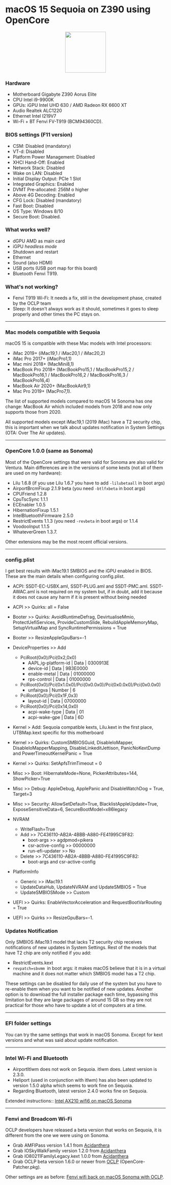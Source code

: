 # macOS 15 Sequoia on Z390 using OpenCore

<p align="center">
<img width="128" src="img/Sequoia icon.png">
</p>

### Hardware

* Motherboard Gigabyte Z390 Aorus Elite
* CPU Intel i9-9900K
* GPUs: iGPU Intel UHD 630 / AMD Radeon RX 6600 XT
* Audio Realtek ALC1220
* Ethernet Intel I219V7
* Wi-Fi + BT Fenvi FV-T919 (BCM94360CD).

### BIOS settings (F11 version)

* CSM: Disabled (mandatory)
* VT-d: Disabled
* Platform Power Management: Disabled
* XHCI Hand-Off: Enabled
* Network Stack: Disabled
* Wake on LAN: Disabled
* Initial Display Output: PCIe 1 Slot
* Integrated Graphics: Enabled
* DVMT Pre-allocated: 256M o higher
* Above 4G Decoding: Enabled
* CFG Lock: Disabled (mandatory)
* Fast Boot: Disabled
* OS Type: Windows 8/10
* Secure Boot: Disabled.

### What works well?

* dGPU AMD as main card
* iGPU *headless mode*
* Shutdown and restart
* Ethernet
* Sound (also HDMI)
* USB ports (USB port map for this board)
* Bluetooth Fenvi T919.

### What's not working?

* Fenvi T919 Wi-Fi: It needs a fix, still in the development phase, created by the OCLP team
* Sleep: It doesn't always work as it should, sometimes it goes to sleep properly and other times the PC stays on.

---

### Mac models compatible with Sequoia

macOS 15 is compatible with these Mac models with Intel processors:

- iMac 2019+ (iMac19,1 / iMac20,1 / iMac20,2)
- iMac Pro 2017+ (iMacPro1,1)
- Mac mini 2018+ (MacMini8,1)
- MacBook Pro 2018+ (MacBookPro15,1 / MacBookPro15,2 / MacBookPro16,1 / MacBookPro16,2 / MacBookPro16,3 / MacBookPro16,4)
- MacBook Air 2020+ (MacBookAir9,1)
- Mac Pro 2019+ (MacPro7,1).

The list of supported models compared to macOS 14 Sonoma has one change: MacBook Air which included models from 2018 and now only supports those from 2020.

All supported models except iMac19,1 (2019 iMac) have a T2 security chip, this is important when we talk about updates notification in System Settings (OTA: Over The Air updates).

---

### OpenCore 1.0.0 (same as Sonoma) 

Most of the OpenCore settings that were valid for Sonoma are also valid for Ventura. Main differences are in the versions of some kexts (not all of them are used on my hardware):

- Lilu 1.6.8 (if you use Lilu 1.6.7 you have to add `-lilubetaall` in boot args)
- AirportBrcmFixup 2.1.9 beta (you need `-btlfxbeta` in boot args)
- CPUFriend 1.2.8
- CpuTscSync 1.1.1
- ECEnabler 1.0.5
- HibernationFixup 1.5.1
- IntelBluetoothFirmware 2.5.0
- RestrictEvents 1.1.3 (you need `-revbeta` in boot args) or 1.1.4 
- VoodooInput 1.1.5
- WhateverGreen 1.3.7.

Other extensions may be the most recent official versions.

---

### config.plist

I get best results with iMac19.1 SMBIOS and the iGPU enabled in BIOS. These are the main details when configuring config.plist.

- ACPI: SSDT-EC-USBX.aml, SSDT-PLUG.aml and SSDT-PMC.aml. SSDT-AWAC.aml is not required on my system but, if in doubt, add it because it does not cause any harm if it is present without being needed
- ACPI >> Quirks: all = False

- Booter >> Quirks: AvoidRuntimeDefrag, DevirtualiseMmio, ProtectUefiServices, ProvideCustomSlide, RebuildAppleMemoryMap, SetupVirtualMap and SyncRuntimePermissions = True
- Booter >> ResizeAppleGpuBars=-1

- DeviceProperties >> Add
	- PciRoot(0x0)/Pci(0x2,0x0)
		- AAPL,ig-platform-id | Data | 0300913E
		- device-id | Data | 9B3E0000
		- enable-metal | Data | 01000000
		- rps-control | Data | 01000000
	- PciRoot(0x0)/Pci(0x1.0x0)/Pci(0x0.0x0)/Pci(0x0.0x0)/Pci(0x0.0x0)
		- unfairgva | Number | 6
	- PciRoot(0x0)/Pci(0x1F,0x3)
		- layout-id | Data | 07000000
	- PciRoot(0x0)/Pci(0x14,0x0)
		- acpi-wake-type | Data | 01
		- acpi-wake-gpe | Data | 6D

- Kernel > Add: Sequoia compatible kexts, Lilu.kext in the first place, UTBMap.kext specific for this motherboard
- Kernel >> Quirks: CustomSMBIOSGuid, DisableIoMapper, DisableIoMapperMapping, DisableLinkeditJettison, PanicNoKextDump and PowerTimeoutKernelPanic = True
- Kernel >> Quirks: SetApfsTrimTimeout = 0

- Misc >> Boot: HibernateMode=None, PickerAttributes=144, ShowPicker=True
- Misc >> Debug: AppleDebug, ApplePanic and DisableWatchDog = True, Target=3
- Misc >> Security: AllowSetDefault=True, BlacklistAppleUpdate=True, ExposeSensitiveData=6, SecureBootModel=x86legacy

- NVRAM
	- WriteFlash=True
	- Add >> 7C436110-AB2A-4BBB-A880-FE41995C9F82:
		- boot-args >> agdpmod=pikera
		- csr-active-config >> 00000000
		- run-efi-updater >> No
	- Delete >> 7C436110-AB2A-4BBB-A880-FE41995C9F82:
		- boot-args and csr-active-config

- PlatformInfo
	- Generic >> iMac19.1
	- UpdateDataHub, UpdateNVRAM and UpdateSMBIOS = True
	- UpdateSMBIOSMode >> Custom

- UEFI >> Quirks: EnableVectorAcceleration and RequestBootVarRouting = True
- UEFI >> Quirks >> ResizeGpuBars=-1.

### Updates Notification 

Only SMBIOS iMac19.1 model that lacks T2 security chip receives notifications of new updates in System Settings. Rest of the models that have T2 chip are only notified if you add:

- RestrictEvents.kext
- `revpatch=sbvmm `in boot args: it makes macOS believe that it is in a virtual machine and it does not matter which SMBIOS model has a T2 chip. 

These settings can be disabled for daily use of the system but you have to re-enable them when you want to be notified of new updates. Another option is to download the full installer package each time, bypassing this limitation but they are large packages of around 15 GB so they are not practical for those who have to update a lot of computers at a time. 

---

### EFI folder settings

You can try the same settings that work in macOS Sonoma. Except for kext versions and what was said about update notification.

---

### Intel Wi-Fi and Bluetooth

- AirportItlwm does not work on Sequoia. itlwm does. Latest version is 2.3.0.
- Heliport (used in conjunction with itlwm) has also been updated to version 1.5.0 alpha which seems to work fine on Sequoia.
- Regarding Bluetooth, latest version 2.4.0 works fine on Sequoia.

Extended instructions:: [Intel AX210 wifi6 on macOS Sonoma](https://github.com/perez987/Intel-AX210-wifi6-on-macOS-Sonoma)

---

### Fenvi and Broadcom Wi-Fi

OCLP developers have released a beta version that works on Sequoia, it is different from the one we were using on Sonoma.

- Grab AMFIPass version 1.4.1 from [Acidanthera](https://github.com/dortania/OpenCore-Legacy-Patcher/tree/main/payloads/Kexts/Acidanthera)
- Grab IOSkyWalkFamily version 1.2.0 from [Acidanthera](https://github.com/dortania/OpenCore-Legacy-Patcher/tree/main/payloads/Kexts/Wifi)
- Grab IO80211FamilyLegacy.kext 1.0.0 from [Acidanthera](https://github.com/dortania/OpenCore-Legacy-Patcher/tree/main/payloads/Kexts/Wifi)
- Grab OCLP beta version 1.6.0 or newer from [OCLP](https://github.com/dortania/OpenCore-Legacy-Patcher/releases) (OpenCore-Patcher.pkg).

Other settings are as before: [Fenvi wifi back on macOS Sonoma with OCLP](https://github.com/perez987/Fenvi-T919-wifi-back-on-macOS-Sonoma-with-OCLP). 
